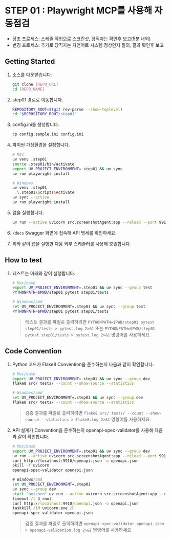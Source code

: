 # STEP 01 : Playwright MCP를 사용해 자동점검

- 당초 프로세스: 스케줄 작업으로 스크린샷, 당직자는 확인후 보고(5분 내외)
- 변경 프로세스: 추가로 당직자는 자연어로 시스템 정상인지 질의, 결과 확인후 보고

## Getting Started

1. 소스를 다운받습니다.
    ```bash
    git clone [REPO_URL]
    cd [REPO_NAME]
    ```

1. step01 경로로 이동합니다.
    ```bash
    REPOSITORY_ROOT=$(git rev-parse --show-toplevel)
    cd "$REPOSITORY_ROOT/step01"
    ```

1. config.ini를 생성합니다.
    ```bash
    cp config.sample.ini config.ini
    ```

1. 파이썬 가상환경을 설정합니다.
   ```bash
   # Mac
   uv venv .step01
   source .step01/bin/activate
   export UV_PROJECT_ENVIRONMENT=.step01 && uv sync
   uv run playwright install
   ```

   ```bash
   # Windows
   uv venv .step01
    .\.step01\Scripts\Activate
   uv sync --active
   uv run playwright install
   ```

1. 앱을 실행합니다.
    ```bash
    uv run --active uvicorn src.screenshotAgent:app --reload --port 9910
    ```

1. `/docs` Swagger 화면에 접속해 API 명세를 확인하세요.

1. 위와 같이 앱을 실행한 다음 외부 스케줄러를 사용해 호출합니다.

## How to test

1. 테스트는 아래와 같이 실행합니다.
    ```bash
    # Mac/bash
    export UV_PROJECT_ENVIRONMENT=.step01 && uv sync --group test
    PYTHONPATH=$PWD/step01 pytest step01/tests
    ```

    ```bash
    # Windows/cmd
    set UV_PROJECT_ENVIRONMENT=.step01 && uv sync --group test
    PYTHONPATH=$PWD/step01 pytest step01/tests
    ```

    > 테스트 결과를 파일로 출력하려면 `PYTHONPATH=$PWD/step01 pytest step01/tests > pytest.log 2>&1` 또는 `PYTHONPATH=$PWD/step01 pytest step01/tests > pytest.log 2>&1` 명령어를 사용하세요.

## Code Convention

1. Python 코드가 Flake8 Convention을 준수하는지 다음과 같이 확인합니다.
    ```bash
    # Mac/bash
    export UV_PROJECT_ENVIRONMENT=.step01 && uv sync --group dev
    flake8 src/ tests/ --count --show-source --statistics
    ```

    ```bash
    # Windows/cmd
    set UV_PROJECT_ENVIRONMENT=.step01 && uv sync --group dev
    flake8 src/ tests/ --count --show-source --statistics
    ```

    > 검증 결과를 파일로 출력하려면 `flake8 src/ tests/ --count --show-source --statistics > flake8.log 2>&1` 명령어를 사용하세요.

2. API 설계가 Convention을 준수하는지 openapi-spec-validator를 사용해 다음과 같이 확인합니다.
    ```bash
    # Mac/bash
    export UV_PROJECT_ENVIRONMENT=.step01 && uv sync --group dev
    uv run --active uvicorn src.screenshotAgent:app --reload --port 9910 &
    curl http://localhost:9910/openapi.json -o openapi.json
    pkill -f uvicorn
    openapi-spec-validator openapi.json
    ```

    ```cmd
    # Windows/cmd
    set UV_PROJECT_ENVIRONMENT=.step01
    uv sync --group dev
    start "uvicorn" uv run --active uvicorn src.screenshotAgent:app --reload --port 9910
    timeout /t 3 >nul
    curl http://localhost:9910/openapi.json -o openapi.json
    taskkill /IM uvicorn.exe /F
    openapi-spec-validator openapi.json
    ```

    > 검증 결과를 파일로 출력하려면 `openapi-spec-validator openapi.json > openapi-validation.log 2>&1` 명령어를 사용하세요.


